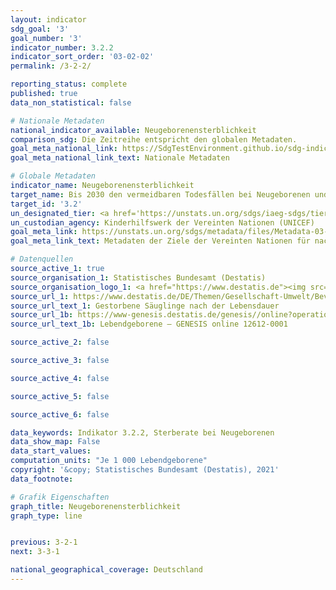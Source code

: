 ```yaml
---
layout: indicator
sdg_goal: '3'
goal_number: '3'
indicator_number: 3.2.2
indicator_sort_order: '03-02-02'
permalink: /3-2-2/

reporting_status: complete
published: true
data_non_statistical: false

# Nationale Metadaten
national_indicator_available: Neugeborenensterblichkeit
comparison_sdg: Die Zeitreihe entspricht den globalen Metadaten.
goal_meta_national_link: https://SdgTestEnvironment.github.io/sdg-indicators/public/MetaDe/3.2.2.pdf
goal_meta_national_link_text: Nationale Metadaten

# Globale Metadaten
indicator_name: Neugeborenensterblichkeit
target_name: Bis 2030 den vermeidbaren Todesfällen bei Neugeborenen und Kindern unter 5 Jahren ein Ende setzen, mit dem von allen Ländern zu verfolgenden Ziel, die Sterblichkeit bei Neugeborenen mindestens auf 12 je 1&nbsp;000 Lebendgeburten und bei Kindern unter 5 Jahren mindestens auf 25 je 1&nbsp;000 Lebendgeburten zu senken
target_id: '3.2'
un_designated_tier: <a href='https://unstats.un.org/sdgs/iaeg-sdgs/tier-classification/' title='Klicken Sie hier um weitere Informationen zur UN-Tier-Klassifikation zu erhalten.'>Tier I</a>
un_custodian_agency: Kinderhilfswerk der Vereinten Nationen (UNICEF)
goal_meta_link: https://unstats.un.org/sdgs/metadata/files/Metadata-03-02-02.pdf
goal_meta_link_text: Metadaten der Ziele der Vereinten Nationen für nachhaltige Entwicklung

# Datenquellen
source_active_1: true
source_organisation_1: Statistisches Bundesamt (Destatis)
source_organisation_logo_1: <a href="https://www.destatis.de"><img src="https://g205sdgs.github.io/sdg-indicators/public/OrgImgDe/destatis.png" alt="Logo destatis" style="height:60px; width:148px"/></a>
source_url_1: https://www.destatis.de/DE/Themen/Gesellschaft-Umwelt/Bevoelkerung/Geburten/Tabellen/saeuglingssterblichkeit.html
source_url_text_1: Gestorbene Säuglinge nach der Lebensdauer
source_url_1b: https://www-genesis.destatis.de/genesis//online?operation=table&code=12612-0001&bypass=true&language=de
source_url_text_1b: Lebendgeborene – GENESIS online 12612-0001

source_active_2: false

source_active_3: false

source_active_4: false

source_active_5: false

source_active_6: false

data_keywords: Indikator 3.2.2, Sterberate bei Neugeborenen
data_show_map: False
data_start_values: 
computation_units: "Je 1 000 Lebendgeborene"
copyright: '&copy; Statistisches Bundesamt (Destatis), 2021'
data_footnote: 

# Grafik Eigenschaften
graph_title: Neugeborenensterblichkeit
graph_type: line


previous: 3-2-1
next: 3-3-1

national_geographical_coverage: Deutschland
---
```


<span></span>